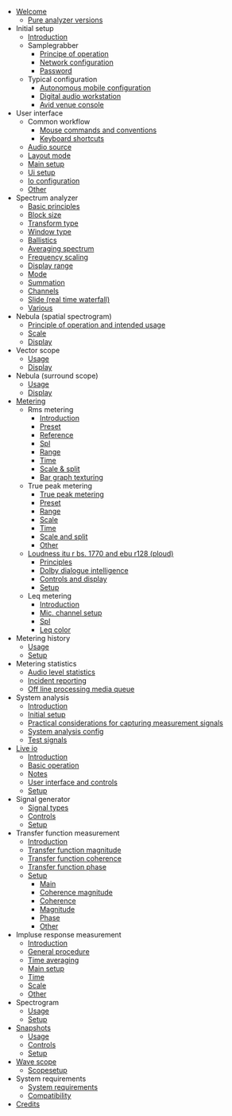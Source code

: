 * [Welcome](documentation/00_Pure_Analyzer.md/00_Pure_Analyzer.md)
    * [Pure analyzer versions](documentation/00_Pure_Analyzer.md/01_Pure-analyzer-versions.md)
* Initial setup
    * [Introduction](documentation/01_Initial_Setup/00_Introduction.md)
    * Samplegrabber
        * [Principe of operation](documentation/01_Initial_Setup/01_SampleGrabber/01_Principe_of_operation.md)
        * [Network configuration](documentation/01_Initial_Setup/01_SampleGrabber/02_Network_Configuration.md)
        * [Password](documentation/01_Initial_Setup/01_SampleGrabber/03_Password.md)
    * Typical configuration
        * [Autonomous mobile configuration](documentation/01_Initial_Setup/02_Typical_configuration/01_Autonomous_mobile_configuration.md)
        * [Digital audio workstation](documentation/01_Initial_Setup/02_Typical_configuration/02_Digital_audio_workstation.md)
        * [Avid venue console](documentation/01_Initial_Setup/02_Typical_configuration/03_Avid_venue_console.md)
* User interface
    * Common workflow
        * [Mouse commands and conventions](documentation/02_User_Interface/01_Common_workflow/01_Mouse_commands_and_conventions.md)
        * [Keyboard shortcuts](documentation/02_User_Interface/01_Common_workflow/02_Keyboard_shortcuts.md)
    * [Audio source](documentation/02_User_Interface/02_Audio_source.md)
    * [Layout mode](documentation/02_User_Interface/03_Layout_mode.md)
    * [Main setup](documentation/02_User_Interface/04_Main_setup.md)
    * [Ui setup](documentation/02_User_Interface/05_UI_setup.md)
    * [Io configuration](documentation/02_User_Interface/06_IO_Configuration.md)
    * [Other](documentation/02_User_Interface/07_Other.md)
* Spectrum analyzer
    * [Basic principles](documentation/03_Spectrum_analyzer/01_Basic_principles.md)
    * [Block size](documentation/03_Spectrum_analyzer/02_Block_size.md)
    * [Transform type](documentation/03_Spectrum_analyzer/03_Transform_type.md)
    * [Window type](documentation/03_Spectrum_analyzer/04_Window_type.md)
    * [Ballistics](documentation/03_Spectrum_analyzer/05_Ballistics.md)
    * [Averaging spectrum](documentation/03_Spectrum_analyzer/06_Averaging_Spectrum.md)
    * [Frequency scaling](documentation/03_Spectrum_analyzer/07_Frequency_scaling.md)
    * [Display range](documentation/03_Spectrum_analyzer/08_Display_range.md)
    * [Mode](documentation/03_Spectrum_analyzer/09_Mode.md)
    * [Summation](documentation/03_Spectrum_analyzer/10_Summation.md)
    * [Channels](documentation/03_Spectrum_analyzer/11_Channels.md)
    * [Slide (real time waterfall) ](documentation/03_Spectrum_analyzer/12_Slide_(Real_time_waterfall)_.md)
    * [Various](documentation/03_Spectrum_analyzer/13_Various.md)
* Nebula (spatial spectrogram)
    * [Principle of operation and intended usage](documentation/04_Nebula_(Spatial_Spectrogram)/01_Principle_of_operation_and_intended_usage.md)
    * [Scale](documentation/04_Nebula_(Spatial_Spectrogram)/02_Scale.md)
    * [Display](documentation/04_Nebula_(Spatial_Spectrogram)/03_Display.md)
* Vector scope
    * [Usage](documentation/05_Vector_scope/01_Usage.md)
    * [Display](documentation/05_Vector_scope/02_Display.md)
* Nebula (surround scope)
    * [Usage](documentation/06_Nebula_(Surround_scope)/01_Usage.md)
    * [Display](documentation/06_Nebula_(Surround_scope)/02_Display.md)
* [Metering](documentation/07_Metering/00_Metering.md)
    * Rms metering
        * [Introduction](documentation/07_Metering/01_RMS_Metering/01_Introduction.md)
        * [Preset](documentation/07_Metering/01_RMS_Metering/02_Preset.md)
        * [Reference](documentation/07_Metering/01_RMS_Metering/03_Reference.md)
        * [Spl](documentation/07_Metering/01_RMS_Metering/04_SPL.md)
        * [Range](documentation/07_Metering/01_RMS_Metering/05_Range.md)
        * [Time](documentation/07_Metering/01_RMS_Metering/06_Time.md)
        * [Scale & split](documentation/07_Metering/01_RMS_Metering/07_Scale_&_split.md)
        * [Bar graph texturing](documentation/07_Metering/01_RMS_Metering/08_Bar_Graph_Texturing.md)
    * True peak metering
        * [True peak metering](documentation/07_Metering/02_True_peak_metering/00_True_Peak_metering.md)
        * [Preset](documentation/07_Metering/02_True_peak_metering/01_Preset.md)
        * [Range](documentation/07_Metering/02_True_peak_metering/02_Range.md)
        * [Scale](documentation/07_Metering/02_True_peak_metering/03_Scale.md)
        * [Time](documentation/07_Metering/02_True_peak_metering/04_Time.md)
        * [Scale and split](documentation/07_Metering/02_True_peak_metering/05_Scale_and_split.md)
        * [Other](documentation/07_Metering/02_True_peak_metering/06_Other.md)
    * [Loudness itu r bs. 1770 and ebu r128 (ploud)](documentation/07_Metering/03_Loudness_ITU-R_BS._1770_and_EBU-R128_(PLOUD)/00_Loudness_ITU-R_BS._1770_and_EBU-R128_(PLOUD).md)
        * [Principles](documentation/07_Metering/03_Loudness_ITU-R_BS._1770_and_EBU-R128_(PLOUD)/01_Principles.md)
        * [Dolby dialogue intelligence](documentation/07_Metering/03_Loudness_ITU-R_BS._1770_and_EBU-R128_(PLOUD)/02_Dolby_Dialogue_Intelligence.md)
        * [Controls and display](documentation/07_Metering/03_Loudness_ITU-R_BS._1770_and_EBU-R128_(PLOUD)/03_Controls_and_display.md)
        * [Setup](documentation/07_Metering/03_Loudness_ITU-R_BS._1770_and_EBU-R128_(PLOUD)/04_Setup.md)
    * Leq metering
        * [Introduction](documentation/07_Metering/04_Leq_Metering/01_Introduction.md)
        * [Mic. channel setup](documentation/07_Metering/04_Leq_Metering/02_Mic._Channel_Setup.md)
        * [Spl](documentation/07_Metering/04_Leq_Metering/03_SPL.md)
        * [Leq color](documentation/07_Metering/04_Leq_Metering/04_Leq_Color.md)
* Metering history
    * [Usage](documentation/08_Metering_History/01_Usage.md)
    * [Setup](documentation/08_Metering_History/02_Setup.md)
* Metering statistics
    * [Audio level statistics](documentation/09_Metering_statistics/01_Audio_level_statistics.md)
    * [Incident reporting](documentation/09_Metering_statistics/02_Incident_reporting.md)
    * [Off line processing media queue](documentation/09_Metering_statistics/03_Off-line_processing_media_queue.md)
* System analysis
    * [Introduction](documentation/10_System_analysis/01_Introduction.md)
    * [Initial setup](documentation/10_System_analysis/02_Initial_setup.md)
    * [Practical considerations for capturing measurement signals](documentation/10_System_analysis/03_Practical_considerations_for_capturing_measurement_signals.md)
    * [System analysis config](documentation/10_System_analysis/04_System_analysis_config.md)
    * [Test signals](documentation/10_System_analysis/05_Test_signals.md)
* [Live io](documentation/11_Live_IO/00_Live_IO.md)
    * [Introduction](documentation/11_Live_IO/01_Introduction.md)
    * [Basic operation](documentation/11_Live_IO/02_Basic_operation.md)
    * [Notes](documentation/11_Live_IO/03_Notes.md)
    * [User interface and controls](documentation/11_Live_IO/04_User_interface_and_controls.md)
    * [Setup](documentation/11_Live_IO/05_Setup.md)
* Signal generator
    * [Signal types](documentation/12_Signal_generator/01_Signal_types.md)
    * [Controls](documentation/12_Signal_generator/02_Controls.md)
    * [Setup](documentation/12_Signal_generator/03_Setup.md)
* Transfer function measurement
    * [Introduction](documentation/13_Transfer_function_measurement/01_Introduction.md)
    * [Transfer function magnitude](documentation/13_Transfer_function_measurement/02_Transfer_function_magnitude.md)
    * [Transfer function coherence](documentation/13_Transfer_function_measurement/03_Transfer_function_coherence.md)
    * [Transfer function phase](documentation/13_Transfer_function_measurement/04_Transfer_function_phase.md)
    * [Setup](documentation/13_Transfer_function_measurement/05_Setup/00_Setup.md)
        * [Main](documentation/13_Transfer_function_measurement/05_Setup/01_Main.md)
        * [Coherence magnitude](documentation/13_Transfer_function_measurement/05_Setup/02_Coherence_Magnitude.md)
        * [Coherence](documentation/13_Transfer_function_measurement/05_Setup/03_Coherence.md)
        * [Magnitude](documentation/13_Transfer_function_measurement/05_Setup/04_Magnitude.md)
        * [Phase](documentation/13_Transfer_function_measurement/05_Setup/05_Phase.md)
        * [Other](documentation/13_Transfer_function_measurement/05_Setup/06_Other.md)
* Impluse response measurement
    * [Introduction](documentation/14_Impluse_response_measurement/01_Introduction.md)
    * [General procedure](documentation/14_Impluse_response_measurement/02_General_procedure.md)
    * [Time averaging](documentation/14_Impluse_response_measurement/03_Time_averaging.md)
    * [Main setup](documentation/14_Impluse_response_measurement/04_Main_setup.md)
    * [Time](documentation/14_Impluse_response_measurement/05_Time.md)
    * [Scale](documentation/14_Impluse_response_measurement/06_Scale.md)
    * [Other](documentation/14_Impluse_response_measurement/07_Other.md)
* Spectrogram
    * [Usage](documentation/15_Spectrogram/01_Usage.md)
    * [Setup](documentation/15_Spectrogram/02_Setup.md)
* [Snapshots](documentation/16_Snapshots/00_Snapshots.md)
    * [Usage](documentation/16_Snapshots/01_Usage.md)
    * [Controls](documentation/16_Snapshots/02_Controls.md)
    * [Setup](documentation/16_Snapshots/03_Setup.md)
* [Wave scope](documentation/17_Wave_scope/00_Wave_scope.md)
    * [Scopesetup](documentation/17_Wave_scope/01_ScopeSetup.md)
* System requirements
    * [System requirements](documentation/18_System_Requirements/00_System_requirements.md)
    * [Compatibility](documentation/18_System_Requirements/01_Compatibility.md)
* [Credits](documentation/19_Credits.md)
